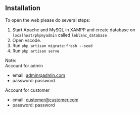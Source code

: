 ## Installation

To open the web please do several steps:
1. Start Apache and MySQL in XAMPP and create database on ```localhost/phpmyadmin``` called ```leblanc_database```
2. Open vscode.
3. Run ```php artisan migrate:fresh --seed```
4. Run ```php artisan serve```

Note:<br>
Account for admin
- email: admin@admin.com
- password: password

Account for customer
- email: customer@customer.com
- password: password